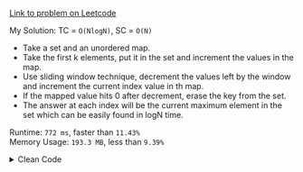 [Link to problem on Leetcode](https://leetcode.com/problems/sliding-window-maximum/)

My Solution: TC = `O(NlogN)`, SC = `O(N)`

* Take a set and an unordered map. <br>
* Take the first k elements, put it in the set and increment the values in the map.<br>
* Use sliding window technique, decrement the values left by the window and increment the current index value in th map. <br>
* If the mapped value hits 0 after decrement, erase the key from the set. <br>
* The answer at each index will be the current maximum element in the set which can be easily found in logN time. <br>

Runtime: `772 ms`, faster than `11.43%`<br>
Memory Usage: `193.3 MB`, less than `9.39%`<br>


<details><summary>Clean Code</summary>

![](https://github.com/archishmanghos/code-images/blob/master/Leetcode/239.png)

</details>